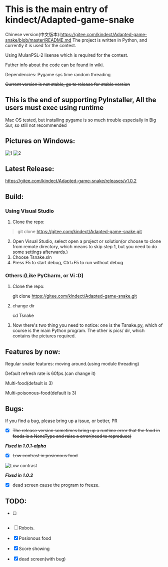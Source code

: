 # This is the main entry of kindect/Adapted-game-snake
Chinese version(中文版本):https://gitee.com/kindect/Adapted-game-snake/blob/master/README.md
The project is written in Python, and currently it is used for the contest.

Using MulanPSL-2 lisense which is required for the contest.

Futher info about the code can be found in wiki.

Dependencies: Pygame sys time random threading

~~Current version is not stable, go to release for stable version~~

## This is the end of supporting PyInstaller, All the users must exec using runtime

Mac OS tested, but installing pygame is so much trouble especially in Big Sur, so still not recommended

## Pictures on Windows:
![1](https://images.gitee.com/uploads/images/2020/0802/144029_0eec6591_6537938.png "Screenshot (4).png")
![2](https://images.gitee.com/uploads/images/2020/0802/144046_36e1e283_6537938.png "Screenshot (5).png")
## Latest Release:
https://gitee.com/kindect/Adapted-game-snake/releases/v1.0.2


## Build:
### Using Visual Studio
1. Clone the repo:
> git clone https://gitee.com/kindect/Adapted-game-snake.git
2. Open Visual Studio, select open a project or solution(or choose to clone from remote directory, which means to skip step 1, but you need to do some settings afterwards.)
3. Choose Tsnake.sln
4. Press F5 to start debug, Ctrl+F5 to run without debug

###  Others:(Like PyCharm, or Vi :D)
1. Clone the repo:

	git clone https://gitee.com/kindect/Adapted-game-snake.git

2. change dir

	cd Tsnake

3. Now there's two thing you need to notice: one is the Tsnake.py, which of course is the main Python program. The other is pics/ dir, which contains the pictures required.

## Features by now:
Regular snake features: moving around.(using module threading)

Default refresh rate is 60fps.(can change it)

Multi-food(default is 3)

Multi-poisonous-food(default is 3)

## Bugs:
If you find a bug, please bring up a issue, or better, PR
* [x] ~~The release version sometimes bring up a runtime error that the food in foods is a NoneType and raise a error(need to reproduce)~~

***Fixed in 1.0.1-alpha***

* [x] ~~Low contrast in posionous food~~

![Low contrast](https://images.gitee.com/uploads/images/2020/0802/150242_ec74553b_6537938.png "Capture.PNG")

***Fixed in 1.0.2***

* [x] dead screen cause the program to freeze.

## TODO:
* [ ] ~~~Multi-player(offline)~~~(abondoned)

* [ ] Robots.

* [x] Posionous food

* [x] Score showing

* [x] dead screen(with bug)